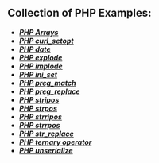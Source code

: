 ## Collection of PHP Examples:

- ***[PHP Arrays](PHPArrays.md)***
- ***[PHP curl_setopt](PHP_curl_setopt.md)***
- ***[PHP date](PHP_date.md)***
- ***[PHP explode](PHP_explode.md)***
- ***[PHP implode](PHP_implode.md)***
- ***[PHP ini_set](PHP_ini_set.md)***
- ***[PHP preg_match](PHP_preg_match.md)***
- ***[PHP preg_replace](PHP_str_replace.md)***
- ***[PHP stripos](PHP_stripos.md)***
- ***[PHP strpos](PHP_strrpos.md)***
- ***[PHP strripos](PHP_strripos.md)***
- ***[PHP strrpos](PHP_strrpos.md)***
- ***[PHP str_replace](PHP_str_replace.md)***
- ***[PHP ternary operator](PHP_ternary_operator.md)***
- ***[PHP unserialize](PHP_unserialize.md)***
